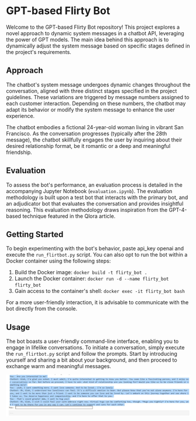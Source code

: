 # GPT-based Flirty Bot

Welcome to the GPT-based Flirty Bot repository! This project explores a novel approach to dynamic system messages in a chatbot API, leveraging the power of GPT models. The main idea behind this approach is to dynamically adjust the system message based on specific stages defined in the project's requirements.

## Approach

The chatbot's system message undergoes dynamic changes throughout the conversation, aligned with three distinct stages specified in the project guidelines. These variations are triggered by message numbers assigned to each customer interaction. Depending on these numbers, the chatbot may adapt its behavior or modify the system message to enhance the user experience.

The chatbot embodies a fictional 24-year-old woman living in vibrant San Francisco. As the conversation progresses (typically after the 28th message), the chatbot skillfully engages the user by inquiring about their desired relationship format, be it romantic or a deep and meaningful friendship.

## Evaluation

To assess the bot's performance, an evaluation process is detailed in the accompanying Jupyter Notebook (`evaluation.ipynb`). The evaluation methodology is built upon a test bot that interacts with the primary bot, and an adjudicator bot that evaluates the conversation and provides insightful reasoning. This evaluation methodology draws inspiration from the GPT-4-based technique featured in the Qlora article.

## Getting Started
To begin experimenting with the bot's behavior, paste api_key openai and execute the `run_flirtbot.py` script. You can also opt to run the bot within a Docker container using the following steps:

1. Build the Docker image: `docker build -t flirty_bot .`
2. Launch the Docker container: `docker run -d --name flirty_bot flirty_bot`
3. Gain access to the container's shell: `docker exec -it flirty_bot bash`

For a more user-friendly interaction, it is advisable to communicate with the bot directly from the console. 

## Usage

The bot boasts a user-friendly command-line interface, enabling you to engage in lifelike conversations. To initiate a conversation, simply execute the `run_flirtbot.py` script and follow the prompts. Start by introducing yourself and sharing a bit about your background, and then proceed to exchange warm and meaningful messages.

![Example_conversation](example_conversation.png)